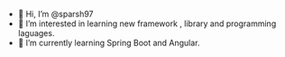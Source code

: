 - 👋 Hi, I’m @sparsh97
- 👀 I’m interested in learning new framework , library and programming laguages.
- 🌱 I’m currently learning Spring Boot and Angular.



<!---
sparsh97/sparsh97 is a ✨ special ✨ repository because its `README.md` (this file) appears on your GitHub profile.
You can click the Preview link to take a look at your changes.
--->
